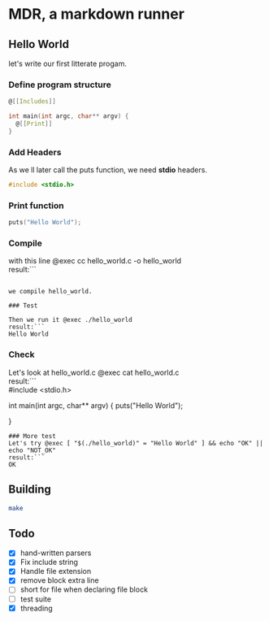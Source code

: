 # MDR, a markdown runner

## Hello World
let's write our first litterate progam.

### Define program structure
``` .c
@[[Includes]]

int main(int argc, char** argv) {
  @[[Print]]
}
```

### Add Headers
As we ll later call the puts function, we need **stdio** headers.
``` .c
#include <stdio.h>
```

### Print function
``` .c
puts("Hello World");
```

### Compile
with this line @exec cc hello_world.c -o hello_world  
result:```    
```

we compile hello_world.

### Test

Then we run it @exec ./hello_world  
result:```  
Hello World  
```
### Check
Let's look at hello_world.c @exec cat hello_world.c  
result:```  
#include <stdio.h>


int main(int argc, char** argv) {
  puts("Hello World");

}  
```
### More test
Let's try @exec [ "$(./hello_world)" = "Hello World" ] && echo "OK" || echo "NOT_OK"
result:```  
OK  
```

## Building
``` sh
make
```

## Todo
  * [x] hand-written parsers
  * [x] Fix include string
  * [x] Handle file extension
  * [x] remove block extra line
  * [ ] short for file when declaring file block
  * [ ] test suite
  * [x] threading
